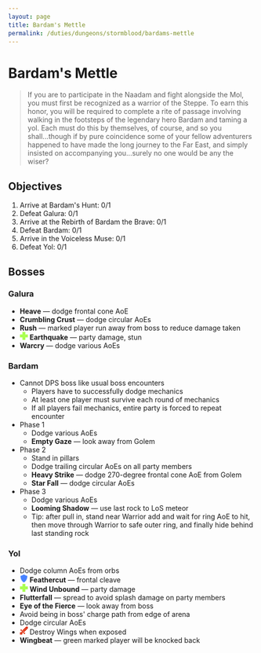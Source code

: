 ```yaml
---
layout: page
title: Bardam's Mettle
permalink: /duties/dungeons/stormblood/bardams-mettle
---
```


# Bardam's Mettle

> If you are to participate in the Naadam and fight alongside the Mol, you must first be recognized as a warrior of the Steppe. To earn this honor, you will be required to complete a rite of passage involving walking in the footsteps of the legendary hero Bardam and taming a yol. Each must do this by themselves, of course, and so you shall...though if by pure coincidence some of your fellow adventurers happened to have made the long journey to the Far East, and simply insisted on accompanying you...surely no one would be any the wiser?

## Objectives

1. Arrive at Bardam's Hunt: 0/1
2. Defeat Galura: 0/1
3. Arrive at the Rebirth of Bardam the Brave: 0/1
4. Defeat Bardam: 0/1
5. Arrive in the Voiceless Muse: 0/1
6. Defeat Yol: 0/1

## Bosses

### Galura

- **Heave** — dodge frontal cone AoE
- **Crumbling Crust** — dodge circular AoEs
- **Rush** — marked player run away from boss to reduce damage taken
- ![](/assets/icons/role-healer.png) **Earthquake** — party damage, stun
- **Warcry** — dodge various AoEs

### Bardam

- Cannot DPS boss like usual boss encounters
  - Players have to successfully dodge mechanics
  - At least one player must survive each round of mechanics
  - If all players fail mechanics, entire party is forced to repeat encounter
- Phase 1
  - Dodge various AoEs
  - **Empty Gaze** — look away from Golem
- Phase 2
  - Stand in pillars
  - Dodge trailing circular AoEs on all party members
  - **Heavy Strike** — dodge 270-degree frontal cone AoE from Golem
  - **Star Fall** — dodge circular AoEs
- Phase 3
  - Dodge various AoEs
  - **Looming Shadow** — use last rock to LoS meteor
  - Tip: after pull in, stand near Warrior add and wait for ring AoE to hit, then move through Warrior to safe outer ring, and finally hide behind last standing rock

### Yol

- Dodge column AoEs from orbs
- ![](/assets/icons/role-tank.png) **Feathercut** — frontal cleave
- ![](/assets/icons/role-healer.png) **Wind Unbound** — party damage
- **Flutterfall** — spread to avoid splash damage on party members
- **Eye of the Fierce** — look away from boss
- Avoid being in boss' charge path from edge of arena
- Dodge circular AoEs
- ![](/assets/icons/role-dps.png) Destroy Wings when exposed
- **Wingbeat** — green marked player will be knocked back

